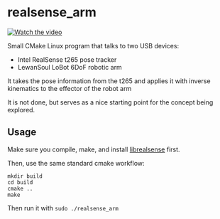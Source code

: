 # realsense_arm

[![Watch the video](https://img.youtube.com/vi/qem4urOBqU/maxresdefault.jpg)](https://youtu.be/qem4urOBqU)


Small CMake Linux program that talks to two USB devices:

* Intel RealSense t265 pose tracker
* LewanSoul LoBot 6DoF robotic arm

It takes the pose information from the t265 and applies it with inverse kinematics to the effector of the robot arm

It is not done, but serves as a nice starting point for the concept being explored.

## Usage

Make sure you compile, make, and install [librealsense](https://github.com/IntelRealSense/librealsense) first.

Then, use the same standard cmake workflow:

```
mkdir build
cd build
cmake ..
make
```

Then run it with `sudo ./realsense_arm`


